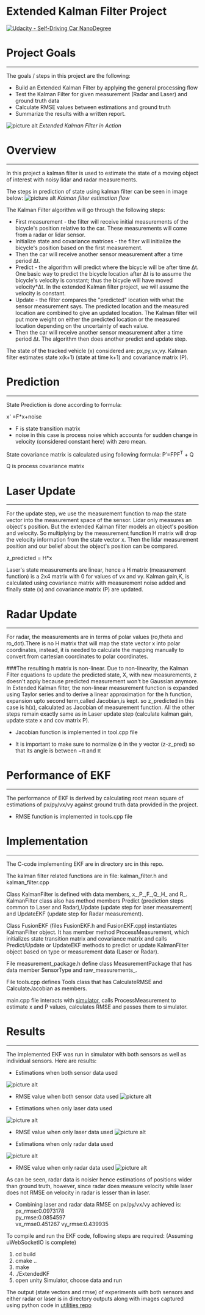 # Extended Kalman Filter Project
[![Udacity - Self-Driving Car NanoDegree](https://s3.amazonaws.com/udacity-sdc/github/shield-carnd.svg)](http://www.udacity.com/drive)



# Project Goals
---
The goals / steps in this project are the following:

* Build an Extended Kalman Filter by applying the general processing flow
* Test the Kalman Filter for given measurement (Radar and Laser) and ground truth data
* Calculate RMSE values between estimations and ground truth
* Summarize the results with a written report.

![picture alt](./outputs/both_sensors_prediction.png) *Extended Kalman Filter in Action*



# Overview
---

In this project a kalman filter is used to estimate the state of a moving object of interest with noisy lidar and radar measurements. 

The steps in prediction of state using kalman filter can be seen in image below:
![picture alt](./outputs/kalman_filter_algorithm.png) *Kalman filter estimation flow*

The Kalman Filter algorithm will go through the following steps:

* First measurement - the filter will receive initial measurements of the bicycle's position relative to the car. These measurements will come from a radar or lidar sensor.
* Initialize state and covariance matrices - the filter will initialize the bicycle's position based on the first measurement.
* Then the car will receive another sensor measurement after a time period Δt.
* Predict - the algorithm will predict where the bicycle will be after time Δt. One basic way to predict the bicycle location after Δt is to assume the bicycle's velocity is constant; thus the bicycle will have moved velocity*Δt. In the extended Kalman filter project, we will assume the velocity is constant.
* Update - the filter compares the "predicted" location with what the sensor measurement says. The predicted location and the measured location are combined to give an updated location. The Kalman filter will put more weight on either the predicted location or the measured location depending on the uncertainty of each value.
* Then the car will receive another sensor measurement after a time period Δt. The algorithm then does another predict and update step.

The state of the tracked vehicle (x) considered are: px,py,vx,vy.
Kalman filter estimates state x(k+1) (state at time k+1) and covariance matrix (P).




#  Prediction
---
State Prediction is done according to formula:

x' =F*x+noise

* F is state transition matrix
* noise in this case is process noise which accounts for sudden change in velocity (considered constant here) with zero mean.

State covariance matrix is calculated using following formula:
P′=FPF<sup>T</sup> + Q

Q is process covariance matrix



# Laser Update
---
For the update step, we use the measurement function to map the state vector into the measurement space of the sensor. Lidar only measures an object's position. But the extended Kalman filter models an object's position and velocity. So multiplying by the measurement function H matrix will drop the velocity information from the state vector x. Then the lidar measurement position and our belief about the object's position can be compared.

z_predicted = H*x 

Laser's state measurements are linear, hence a H matrix (measurement function) is a 2x4 matrix with 0 for values of vx and vy. 
Kalman gain,K, is calculated using covariance matrix with measurement noise added 
and finally state (x) and covariance matrix (P) are updated.


# Radar Update
---
For radar, the measurements are in terms of polar values (ro,theta and ro_dot).There is no H matrix that will map the state vector x into polar coordinates, instead, it is needed to calculate the mapping manually to convert from cartesian coordinates to polar coordinates.

###The resulting h matrix is non-linear. 
Due to non-linearity, the Kalman Filter equations to update the predicted state, X, with new measurements, z doesn't apply because predicted measurement won't be Gaussian anymore. 
In Extended Kalman filter, the non-linear measurement function is expanded using Taylor series and to derive a linear approximation for the h function, expansion upto second term,called Jacobian,is kept. so z_predicted in this case is h(x), calculated as Jacobian of measurement function.
All the other steps remain exactly same as in Laser update step (calculate kalman gain, update state x and cov matrix P).

* Jacobian function is implemented in tool.cpp file 

* It is important to make sure to normalize ϕ in the y vector (z-z_pred) so that its angle is between −π and π

# Performance of EKF
---
The performance of EKF is derived by calculating root mean square of estimations of px/py/vx/vy against ground truth data provided in the project.
* RMSE function is implemented in tools.cpp file



# Implementation
---

The C-code implementing EKF are in directory src in this repo.

The kalman filter related functions are in file: kalman_filter.h and kalman_filter.cpp

Class KalmanFilter is defined with data members, x_,P_,F_,Q_,H_ and R_. KalmanFilter class also has method members Predict (prediction steps common to Laser and Radar),Update (update step for laser measurement) and UpdateEKF (update step for Radar measurement).


Class FusionEKF (files FusionEKF.h and FusionEKF.cpp)  instantiates KalmanFilter object. It has member method ProcessMeasurement, which initializes state transition matrix and covariance matrix and calls Predict/Update or UpdateEKF methods to predict or update  KalmanFilter object based on type or measurement data (Laser or Radar).

File measurement_package.h define class MeasurementPackage that has data member SensorType and raw_measurements_.

File tools.cpp defines Tools class that has CalculateRMSE and CalculateJacobian as members.

main.cpp file interacts with [simulator](https://github.com/udacity/self-driving-car-sim/releases), calls ProcessMeasurement to estimate x and P values, calculates RMSE and passes them to simulator.

# Results
---
The implemented EKF was run in simulator with both sensors as well as individual sensors. Here are results:

* Estimations when both sensor data used

![picture alt](./outputs/fwd_pyplt.png) 

* RMSE value when  both sensor data used
![picture alt](./outputs/fwd_rmse_pyplt.png) 

* Estimations when only laser data used

![picture alt](./outputs/fwd_pyplt_laseronly.png) 

* RMSE value when  only laser data used
![picture alt](./outputs/fwd_rmse_pyplt_laseronly.png) 

* Estimations when only radar data used

![picture alt](./outputs/fwd_pyplt_radaronly.png) 

* RMSE value when  only radar data used
![picture alt](./outputs/fwd_rmse_pyplt_radaronly.png) 



As can be seen, radar data is noisier hence estimations of positions wider than ground truth, however, since radar does measure velocity while laser does not RMSE on velocity in radar is lesser than in laser. 

* Combining laser and radar data RMSE on px/py/vx/vy achieved is:
px_rmse:0.0973178	
py_rmse:0.0854597	
vx_rmse0.451267	
vy_rmse:0.439935
 


To compile and run the EKF code, following steps are required:
(Assuming uWebSocketIO is complete)

1. cd build
2. cmake ..
3. make
4. ./ExtendedKF
5. open unity Simulator, choose data and run



The output (state vectors and rmse) of experiments with both sensors and either radar or laser is in directory outputs along with images captured using python code in [utilities repo](https://github.com/udacity/CarND-Mercedes-SF-Utilities)



